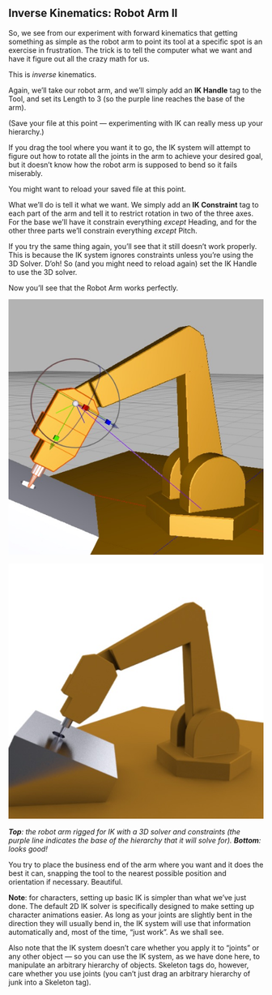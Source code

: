 ## Inverse Kinematics: Robot Arm II

So, we see from our experiment with forward kinematics that getting something as simple as the robot arm to point its tool at a specific spot is an exercise in frustration. The trick is to tell the computer what we want and have it figure out all the crazy math for us.

This is _inverse_ kinematics.

Again, we’ll take our robot arm, and we’ll simply add an **IK Handle** tag to the Tool, and set its Length to 3 (so the purple line reaches the base of the arm). 

(Save your file at this point — experimenting with IK can really mess up your hierarchy.)

If you drag the tool where you want it to go, the IK system will attempt to figure out how to rotate all the joints in the arm to achieve your desired goal, but it doesn’t know how the robot arm is supposed to bend so it fails miserably.

You might want to reload your saved file at this point.

What we’ll do is tell it what we want. We simply add an **IK Constraint** tag to each part of the arm and tell it to restrict rotation in two of the three axes. For the base we’ll have it constrain everything *except* Heading, and for the other three parts we’ll constrain everything *except* Pitch.

If you try the same thing again, you’ll see that it still doesn’t work properly. This is because the IK system ignores constraints unless you’re using the 3D Solver. D’oh! So (and you might need to reload again) set the IK Handle to use the 3D solver.

Now you’ll see that the Robot Arm works perfectly. 

![](pastedGraphic-493.jpg)

![](pastedGraphic-494.jpg)

_**Top**: the robot arm rigged for IK with a 3D solver and constraints (the purple line indicates the base of the hierarchy that it will solve for). **Bottom**: looks good!_

You try to place the business end of the arm where you want and it does the best it can, snapping the tool to the nearest possible position and orientation if necessary. Beautiful.

**Note**: for characters, setting up basic IK is simpler than what we’ve just done. The default 2D IK solver is specifically designed to make setting up character animations easier. As long as your joints are slightly bent in the direction they will usually bend in, the IK system will use that information automatically and, most of the time, “just work”. As we shall see.

Also note that the IK system doesn’t care whether you apply it to “joints” or any other object — so you can use the IK system, as we have done here, to manipulate an arbitrary hierarchy of objects. Skeleton tags do, however, care whether you use joints (you can’t just drag an arbitrary hierarchy of junk into a Skeleton tag).

